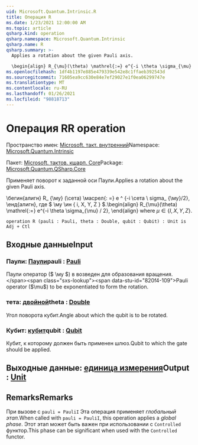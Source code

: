 ```yaml
---
uid: Microsoft.Quantum.Intrinsic.R
title: Операция R
ms.date: 1/23/2021 12:00:00 AM
ms.topic: article
qsharp.kind: operation
qsharp.namespace: Microsoft.Quantum.Intrinsic
qsharp.name: R
qsharp.summary: >-
  Applies a rotation about the given Pauli axis.

  \begin{align} R_{\mu}(\theta) \mathrel{:=} e^{-i \theta \sigma_{\mu} / 2}, \end{align} where $\mu \in \{I, X, Y, Z\}$.
ms.openlocfilehash: 1df4b1197e885e479339e542e8c1ffaeb392543d
ms.sourcegitcommit: 71605ea9cc630e84e7ef29027e1f0ea06299747e
ms.translationtype: MT
ms.contentlocale: ru-RU
ms.lasthandoff: 01/26/2021
ms.locfileid: "98818713"
---
```

# <a name="r-operation"></a><span data-ttu-id="820f4-102">Операция R</span><span class="sxs-lookup"><span data-stu-id="820f4-102">R operation</span></span>

<span data-ttu-id="820f4-103">Пространство имен: [Microsoft. такт. внутренний](xref:Microsoft.Quantum.Intrinsic)</span><span class="sxs-lookup"><span data-stu-id="820f4-103">Namespace: [Microsoft.Quantum.Intrinsic](xref:Microsoft.Quantum.Intrinsic)</span></span>

<span data-ttu-id="820f4-104">Пакет: [Microsoft. тактов. кшарп. Core](https://nuget.org/packages/Microsoft.Quantum.QSharp.Core)</span><span class="sxs-lookup"><span data-stu-id="820f4-104">Package: [Microsoft.Quantum.QSharp.Core](https://nuget.org/packages/Microsoft.Quantum.QSharp.Core)</span></span>


<span data-ttu-id="820f4-105">Применяет поворот к заданной оси Паули.</span><span class="sxs-lookup"><span data-stu-id="820f4-105">Applies a rotation about the given Pauli axis.</span></span>

<span data-ttu-id="820f4-106">\бегин{алигн} R_ {\му} (\сета) \масрел{: =} e ^ {-i \сета \ sigma_ {\му}/2}, \енд{алигн}, где $ \му \ин \{ i, X, Y, Z \} $.</span><span class="sxs-lookup"><span data-stu-id="820f4-106">\begin{align} R_{\mu}(\theta) \mathrel{:=} e^{-i \theta \sigma_{\mu} / 2}, \end{align} where $\mu \in \{I, X, Y, Z\}$.</span></span>

```qsharp
operation R (pauli : Pauli, theta : Double, qubit : Qubit) : Unit is Adj + Ctl
```


## <a name="input"></a><span data-ttu-id="820f4-107">Входные данные</span><span class="sxs-lookup"><span data-stu-id="820f4-107">Input</span></span>

### <a name="pauli--pauli"></a><span data-ttu-id="820f4-108">Паули: [Паули](xref:microsoft.quantum.lang-ref.pauli)</span><span class="sxs-lookup"><span data-stu-id="820f4-108">pauli : [Pauli](xref:microsoft.quantum.lang-ref.pauli)</span></span>

<span data-ttu-id="820f4-109">Паули оператор ($ \му $) в возведен для образования вращения.</span><span class="sxs-lookup"><span data-stu-id="820f4-109">Pauli operator ($\mu$) to be exponentiated to form the rotation.</span></span>


### <a name="theta--double"></a><span data-ttu-id="820f4-110">тета: [двойной](xref:microsoft.quantum.lang-ref.double)</span><span class="sxs-lookup"><span data-stu-id="820f4-110">theta : [Double](xref:microsoft.quantum.lang-ref.double)</span></span>

<span data-ttu-id="820f4-111">Угол поворота кубит.</span><span class="sxs-lookup"><span data-stu-id="820f4-111">Angle about which the qubit is to be rotated.</span></span>


### <a name="qubit--qubit"></a><span data-ttu-id="820f4-112">Кубит: [кубит](xref:microsoft.quantum.lang-ref.qubit)</span><span class="sxs-lookup"><span data-stu-id="820f4-112">qubit : [Qubit](xref:microsoft.quantum.lang-ref.qubit)</span></span>

<span data-ttu-id="820f4-113">Кубит, к которому должен быть применен шлюз.</span><span class="sxs-lookup"><span data-stu-id="820f4-113">Qubit to which the gate should be applied.</span></span>



## <a name="output--unit"></a><span data-ttu-id="820f4-114">Выходные данные: [единица измерения](xref:microsoft.quantum.lang-ref.unit)</span><span class="sxs-lookup"><span data-stu-id="820f4-114">Output : [Unit](xref:microsoft.quantum.lang-ref.unit)</span></span>



## <a name="remarks"></a><span data-ttu-id="820f4-115">Remarks</span><span class="sxs-lookup"><span data-stu-id="820f4-115">Remarks</span></span>

<span data-ttu-id="820f4-116">При вызове с `pauli = PauliI` Эта операция применяет *глобальный этап*.</span><span class="sxs-lookup"><span data-stu-id="820f4-116">When called with `pauli = PauliI`, this operation applies a *global phase*.</span></span> <span data-ttu-id="820f4-117">Этот этап может быть важен при использовании с `Controlled` функтор.</span><span class="sxs-lookup"><span data-stu-id="820f4-117">This phase can be significant when used with the `Controlled` functor.</span></span>